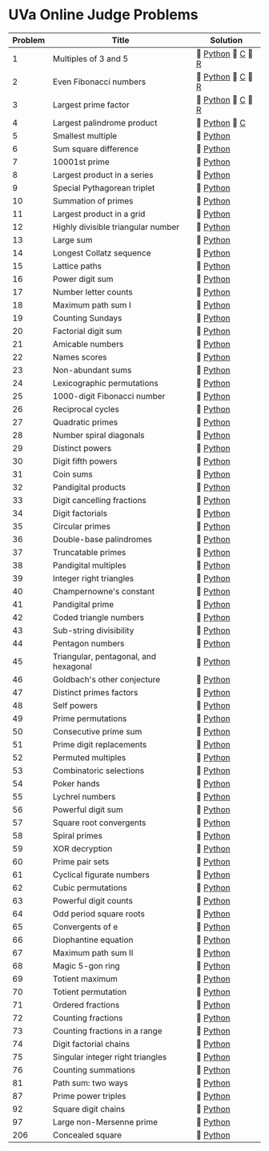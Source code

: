 # UVa Online Judge Problems

 Problem | Title | Solution |
 ------- | ----- | -------- |
| 1 | Multiples of 3 and 5 | :small_blue_diamond: [Python](../projecteuler/python/p001.py) :small_blue_diamond: [C](../projecteuler/c/p001.c) :small_blue_diamond: [R](../projecteuler/r/p001.R)
| 2 | Even Fibonacci numbers | :small_blue_diamond: [Python](../projecteuler/python/p002.py) :small_blue_diamond: [C](../projecteuler/c/p002.c) :small_blue_diamond: [R](../projecteuler/r/p002.R)
| 3 | Largest prime factor | :small_blue_diamond: [Python](../projecteuler/python/p003.py) :small_blue_diamond: [C](../projecteuler/c/p003.c) :small_blue_diamond: [R](../projecteuler/r/p003.R)
| 4 | Largest palindrome product | :small_blue_diamond: [Python](../projecteuler/python/p004.py) :small_blue_diamond: [C](../projecteuler/c/p003.c)
| 5 | Smallest multiple | :small_blue_diamond: [Python](../projecteuler/python/p005.py)
| 6 | Sum square difference | :small_blue_diamond: [Python](../projecteuler/python/p006.py)
| 7 | 10001st prime | :small_blue_diamond: [Python](../projecteuler/python/p007.py)
| 8 | Largest product in a series | :small_blue_diamond: [Python](../projecteuler/python/p008.py)
| 9 | Special Pythagorean triplet | :small_blue_diamond: [Python](../projecteuler/python/p009.py)
| 10 | Summation of primes | :small_blue_diamond: [Python](../projecteuler/python/p010.py)
| 11 | Largest product in a grid | :small_blue_diamond: [Python](../projecteuler/python/p011.py)
| 12 | Highly divisible triangular number | :small_blue_diamond: [Python](../projecteuler/python/p012.py)
| 13 | Large sum | :small_blue_diamond: [Python](../projecteuler/python/p013.py)
| 14 | Longest Collatz sequence | :small_blue_diamond: [Python](../projecteuler/python/p014.py)
| 15 | Lattice paths | :small_blue_diamond: [Python](../projecteuler/python/p015.py)
| 16 | Power digit sum | :small_blue_diamond: [Python](../projecteuler/python/p016.py)
| 17 | Number letter counts | :small_blue_diamond: [Python](../projecteuler/python/p017.py)
| 18 | Maximum path sum I | :small_blue_diamond: [Python](../projecteuler/python/p018.py)
| 19 | Counting Sundays | :small_blue_diamond: [Python](../projecteuler/python/p019.py)
| 20 | Factorial digit sum | :small_blue_diamond: [Python](../projecteuler/python/p020.py)
| 21 | Amicable numbers | :small_blue_diamond: [Python](../projecteuler/python/p021.py)
| 22 | Names scores | :small_blue_diamond: [Python](../projecteuler/python/p022.py)
| 23 | Non-abundant sums | :small_blue_diamond: [Python](../projecteuler/python/p023.py)
| 24 | Lexicographic permutations | :small_blue_diamond: [Python](../projecteuler/python/p024.py)
| 25 | 1000-digit Fibonacci number | :small_blue_diamond: [Python](../projecteuler/python/p025.py)
| 26 | Reciprocal cycles | :small_blue_diamond: [Python](../projecteuler/python/p026.py)
| 27 | Quadratic primes | :small_blue_diamond: [Python](../projecteuler/python/p027.py)
| 28 | Number spiral diagonals | :small_blue_diamond: [Python](../projecteuler/python/p028.py)
| 29 | Distinct powers | :small_blue_diamond: [Python](../projecteuler/python/p029.py)
| 30 | Digit fifth powers | :small_blue_diamond: [Python](../projecteuler/python/p030.py)
| 31 | Coin sums | :small_blue_diamond: [Python](../projecteuler/python/p031.py)
| 32 | Pandigital products | :small_blue_diamond: [Python](../projecteuler/python/p032.py)
| 33 | Digit cancelling fractions | :small_blue_diamond: [Python](../projecteuler/python/p033.py)
| 34 | Digit factorials | :small_blue_diamond: [Python](../projecteuler/python/p034.py)
| 35 | Circular primes | :small_blue_diamond: [Python](../projecteuler/python/p035.py)
| 36 | Double-base palindromes | :small_blue_diamond: [Python](../projecteuler/python/p036.py)
| 37 | Truncatable primes | :small_blue_diamond: [Python](../projecteuler/python/p037.py)
| 38 | Pandigital multiples | :small_blue_diamond: [Python](../projecteuler/python/p038.py)
| 39 | Integer right triangles | :small_blue_diamond: [Python](../projecteuler/python/p039.py)
| 40 | Champernowne's constant | :small_blue_diamond: [Python](../projecteuler/python/p040.py)
| 41 | Pandigital prime | :small_blue_diamond: [Python](../projecteuler/python/p041.py)
| 42 | Coded triangle numbers | :small_blue_diamond: [Python](../projecteuler/python/p042.py)
| 43 | Sub-string divisibility | :small_blue_diamond: [Python](../projecteuler/python/p043.py)
| 44 | Pentagon numbers | :small_blue_diamond: [Python](../projecteuler/python/p044.py)
| 45 | Triangular, pentagonal, and hexagonal | :small_blue_diamond: [Python](../projecteuler/python/p045.py)
| 46 | Goldbach's other conjecture | :small_blue_diamond: [Python](../projecteuler/python/p046.py)
| 47 | Distinct primes factors | :small_blue_diamond: [Python](../projecteuler/python/p047.py)
| 48 | Self powers | :small_blue_diamond: [Python](../projecteuler/python/p048.py)
| 49 | Prime permutations | :small_blue_diamond: [Python](../projecteuler/python/p049.py)
| 50 | Consecutive prime sum | :small_blue_diamond: [Python](../projecteuler/python/p050.py)
| 51 | Prime digit replacements | :small_blue_diamond: [Python](../projecteuler/python/p051.py)
| 52 | Permuted multiples | :small_blue_diamond: [Python](../projecteuler/python/p052.py)
| 53 | Combinatoric selections | :small_blue_diamond: [Python](../projecteuler/python/p053.py)
| 54 | Poker hands | :small_blue_diamond: [Python](../projecteuler/python/p054.py)
| 55 | Lychrel numbers | :small_blue_diamond: [Python](../projecteuler/python/p055.py)
| 56 | Powerful digit sum | :small_blue_diamond: [Python](../projecteuler/python/p056.py)
| 57 | Square root convergents | :small_blue_diamond: [Python](../projecteuler/python/p057.py)
| 58 | Spiral primes | :small_blue_diamond: [Python](../projecteuler/python/p058.py)
| 59 | XOR decryption | :small_blue_diamond: [Python](../projecteuler/python/p059.py)
| 60 | Prime pair sets | :small_blue_diamond: [Python](../projecteuler/python/p060.py)
| 61 | Cyclical figurate numbers | :small_blue_diamond: [Python](../projecteuler/python/p061.py)
| 62 | Cubic permutations | :small_blue_diamond: [Python](../projecteuler/python/p062.py)
| 63 | Powerful digit counts | :small_blue_diamond: [Python](../projecteuler/python/p063.py)
| 64 | Odd period square roots | :small_blue_diamond: [Python](../projecteuler/python/p064.py)
| 65 | Convergents of e | :small_blue_diamond: [Python](../projecteuler/python/p065.py)
| 66 | Diophantine equation | :small_blue_diamond: [Python](../projecteuler/python/p066.py)
| 67 | Maximum path sum II | :small_blue_diamond: [Python](../projecteuler/python/p067.py)
| 68 | Magic 5-gon ring | :small_blue_diamond: [Python](../projecteuler/python/p068.py)
| 69 | Totient maximum | :small_blue_diamond: [Python](../projecteuler/python/p069.py)
| 70 | Totient permutation | :small_blue_diamond: [Python](../projecteuler/python/p070.py)
| 71 | Ordered fractions | :small_blue_diamond: [Python](../projecteuler/python/p071.py)
| 72 | Counting fractions | :small_blue_diamond: [Python](../projecteuler/python/p072.py)
| 73 | Counting fractions in a range | :small_blue_diamond: [Python](../projecteuler/python/p073.py)
| 74 | Digit factorial chains | :small_blue_diamond: [Python](../projecteuler/python/p074.py)
| 75 | Singular integer right triangles | :small_blue_diamond: [Python](../projecteuler/python/p075.py)
| 76 | Counting summations | :small_blue_diamond: [Python](../projecteuler/python/p076.py)
| 81 | Path sum: two ways | :small_blue_diamond: [Python](../projecteuler/python/p081.py)
| 87 | Prime power triples | :small_blue_diamond: [Python](../projecteuler/python/p087.py)
| 92 | Square digit chains | :small_orange_diamond: [Python](../projecteuler/python/p092.py)
| 97 | Large non-Mersenne prime | :small_blue_diamond: [Python](../projecteuler/python/p097.py)
| 206 | Concealed square | :small_blue_diamond: [Python](../projecteuler/python/p206.py)